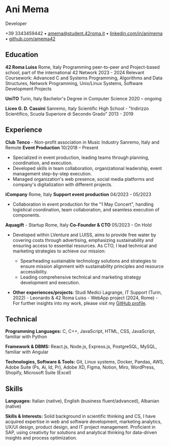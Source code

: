 # Ani Mema
Developer

+39 3343459442 • amema@student.42roma.it • [linkedin.com/in/animema](https://www.linkedin.com/in/animema) • [github.com/amema42](https://github.com/amema42)

## Education

**42 Roma Luiss**
Rome, Italy
Programming peer-to-peer and Project-based school, part of the international 42 Network
2023 - 2024
Relevant Coursework: Advanced C and Systems Programming, Algorithms and Data Structures, Network Programming, Unix/Linux Systems, Software Development Projects

**UniTO**
Turin, Italy
Bachelor's Degree in Computer Science
2020 – ongoing

**Liceo G. D. Cassini**
Sanremo, Italy
Scientific High School - "Indirizzo Scientifico, Scuola Superiore di Secondo Grado"
2013 - 2019

## Experience

**Club Tenco** - Non-profit association in Music Industry
Sanremo, Italy and Remote
**Event Production**
10/2018 – Present
- Specialized in event production, leading teams through planning, coordination, and execution.
- Developed skills in team collaboration, organizational leadership, event management step-by-step execution.
- Managed organization's web presence, social media platforms and company's digitalization with different projects.

**iCompany**
Rome, Italy
**Support event production**
04/2023 - 05/2023
- Collaboration in event production for the "1 May Concert", handling logistical coordination, team collaboration, and seamless execution of components.

**Aquagift** - Startup
Rome, Italy
**Co-Founder & CTO**
05/2023 - On Hold
- Developed within LVenture and LUISS, aims to provide free water by covering costs through advertising, emphasizing sustainability and ensuring access to essential resources. As CTO, I lead technical and marketing strategies to achieve our mission:
  - Spearheading sustainable technology solutions and strategies to ensure mission alignment with sustainability principles and resource accessibility.
  - Leading comprehensive technical and marketing strategy development and execution.

- **Other experiences/projects**: Studi Medici Lagrange, IT Support (Turin, 2022) - Leonardo & 42 Roma Luiss - WebApp project (2024, Rome) - For further insights into my work, please visit my [GitHub profile](https://github.com/amema42).

## Technical

**Programming Languages:**
C, C++, JavaScript, HTML, CSS, JavaScript, familiar with Python

**Framework & DBMS:**
React.js, Node.js, Express.js, PostgreSQL, MySQL, familiar with Angular

**Technologies, Software & Tools:**
Git, Linux systems, Docker, Pandas, AWS, Adobe Suite (Ps, Ai, Id, Pr), Adobe XD, Figma, Notion, Miro, WordPress, Shopify, Microsoft Suite (Excel)

## Skills

**Languages:**
Italian (native), English (business fluent/advanced), Albanian (native)

**Skills & Interests:**
Solid background in scientific thinking and CS, I have acquired expertise in web and software development, marketing analytics, UX/UI design, product design, and IT project management. Proficient in SAP, using creativity for solutions and analytical thinking for data-driven insights and process optimization.
